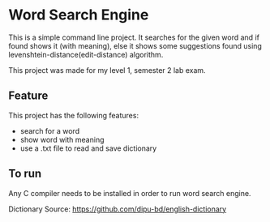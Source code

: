 # Word Search Engine

This is a simple command line project. It searches for the given word and if found shows it (with meaning), else it shows some suggestions found using levenshtein-distance(edit-distance) algorithm.

This project was made for my level 1, semester 2 lab exam.

## Feature

This project has the following features:

- search for a word
- show word with meaning
- use a .txt file to read and save dictionary

## To run

Any C compiler needs to be installed in order to run word search engine.

Dictionary Source: https://github.com/dipu-bd/english-dictionary

